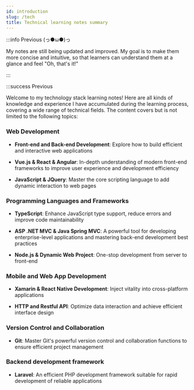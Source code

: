 ```yaml
---
id: introduction
slug: /tech
title: Technical learning notes summary
---
```


:::info Previous  (っ●ω●)っ

My notes are still being updated and improved. My goal is to make them more concise and intuitive, so that learners can understand them at a glance and feel "Oh, that's it!"

::: 

:::success Previous

Welcome to my technology stack learning notes! Here are all kinds of knowledge and experience I have accumulated during the learning process, covering a wide range of technical fields. The content covers but is not limited to the following topics:

### Web Development

- **Front-end and Back-end Development**: Explore how to build efficient and interactive web applications

- **Vue.js & React & Angular**: In-depth understanding of modern front-end frameworks to improve user experience and development efficiency

- **JavaScript & JQuery**: Master the core scripting language to add dynamic interaction to web pages

### Programming Languages ​​and Frameworks

- **TypeScript**: Enhance JavaScript type support, reduce errors and improve code maintainability

- **ASP .NET MVC & Java Spring MVC**: A powerful tool for developing enterprise-level applications and mastering back-end development best practices

- **Node.js & Dynamic Web Project**: One-stop development from server to front-end

### Mobile and Web App Development

- **Xamarin & React Native Development**: Inject vitality into cross-platform applications

- **HTTP and Restful API**: Optimize data interaction and achieve efficient interface design

### Version Control and Collaboration

- **Git**: Master Git's powerful version control and collaboration functions to ensure efficient project management

### Backend development framework

- **Laravel**: An efficient PHP development framework suitable for rapid development of reliable applications

